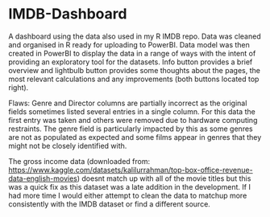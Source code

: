 # IMDB-Dashboard
A dashboard using the data also used in my R IMDB repo. Data was cleaned and organised in R ready for uploading to PowerBI. Data model was then created in PowerBI to display the data in a range of ways with the intent of providing an exploratory tool for the datasets. Info button provides a brief overview and lightbulb button provides some thoughts about the pages, the most relevant calculations and any improvements  (both buttons located top right).

Flaws: Genre and Director columns are partially incorrect as the original fields sometimes listed several entries in a single column. For this data the first entry was taken and others were removed due to hardware computing restraints. The genre field is particularly impacted by this as some genres are not as populated as expected and some films appear in genres that they might not be closely identified with.

The gross income data (downloaded from: https://www.kaggle.com/datasets/kalilurrahman/top-box-office-revenue-data-english-movies) doesnt match up with all of the movie titles but this was a quick fix as this dataset was a late addition in the development. If I had more time I would either attempt to clean the data to matchup more consistently with the IMDB dataset or find a different source.
